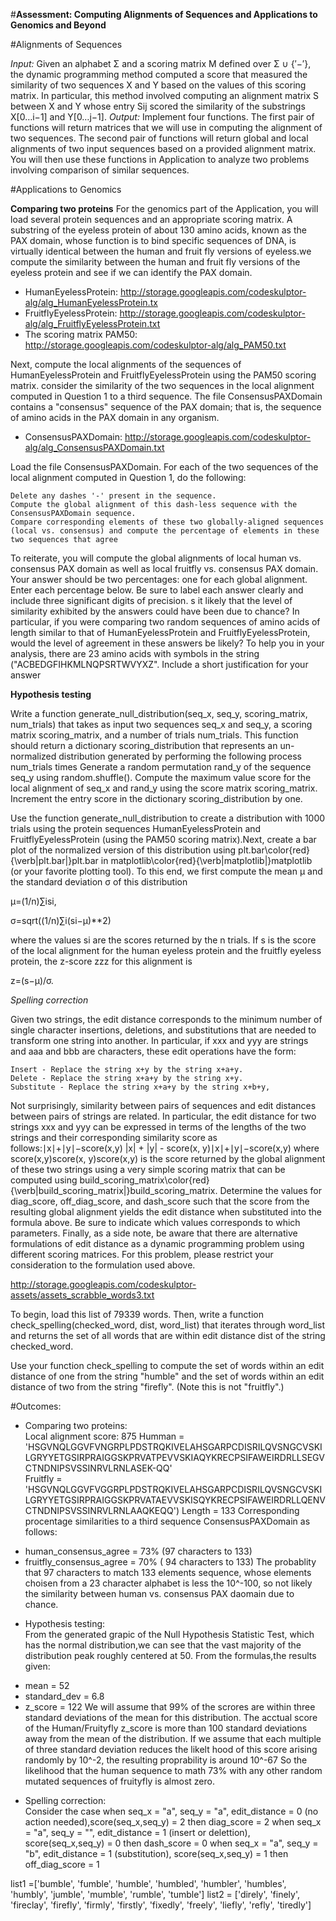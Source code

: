 #**Assessment: Computing Alignments of Sequences and Applications to Genomics and Beyond**

#Alignments of Sequences

*Input:* Given an alphabet Σ and a scoring matrix M defined over Σ ∪ {′−′}, the dynamic programming method computed a score that measured the similarity of two sequences X and Y based on the values of this scoring matrix. In particular, this method involved computing an alignment matrix S between X and Y whose entry Sij​ scored the similarity of the substrings X[0…i−1] and Y[0…j−1].
*Output:* Implement four functions. The first pair of functions will return matrices that we will use in computing the alignment of two sequences. The second pair of functions will return global and local alignments of two input sequences based on a provided alignment matrix. You will then use these functions in Application to analyze two problems involving comparison of similar sequences.

#Applications to Genomics

**Comparing two proteins**
For the genomics part of the Application, you will load several protein sequences and an appropriate scoring matrix. A substring of the eyeless protein of about 130 amino acids, known as the PAX domain, whose function is to bind specific sequences of DNA, is virtually identical between the human and fruit fly versions of eyeless.we compute the similarity between the human and fruit fly versions of the eyeless protein and see if we can identify the PAX domain.

- HumanEyelessProtein: http://storage.googleapis.com/codeskulptor-alg/alg_HumanEyelessProtein.tx
- FruitflyEyelessProtein: http://storage.googleapis.com/codeskulptor-alg/alg_FruitflyEyelessProtein.txt
- The scoring matrix PAM50: http://storage.googleapis.com/codeskulptor-alg/alg_PAM50.txt

Next, compute the local alignments of the sequences of HumanEyelessProtein and FruitflyEyelessProtein using the PAM50 scoring matrix.
consider the similarity of the two sequences in the local alignment computed in Question 1 to a third sequence. The file ConsensusPAXDomain contains a "consensus" sequence of the PAX domain; that is, the sequence of amino acids in the PAX domain in any organism.

- ConsensusPAXDomain: http://storage.googleapis.com/codeskulptor-alg/alg_ConsensusPAXDomain.txt

Load the file ConsensusPAXDomain. For each of the two sequences of the local alignment computed in Question 1, do the following:

    Delete any dashes '-' present in the sequence.
    Compute the global alignment of this dash-less sequence with the ConsensusPAXDomain sequence.
    Compare corresponding elements of these two globally-aligned sequences (local vs. consensus) and compute the percentage of elements in these two sequences that agree

To reiterate, you will compute the global alignments of local human vs. consensus PAX domain as well as local fruitfly vs. consensus PAX domain. Your answer should be two percentages: one for each global alignment. Enter each percentage below. Be sure to label each answer clearly and include three significant digits of precision.
s it likely that the level of similarity exhibited by the answers could have been due to chance? In particular, if you were comparing two random sequences of amino acids of length similar to that of HumanEyelessProtein and FruitflyEyelessProtein, would the level of agreement in these answers be likely? To help you in your analysis, there are 23 amino acids with symbols in the string ("ACBEDGFIHKMLNQPSRTWVYXZ". Include a short justification for your answer

**Hypothesis testing**

Write a function generate_null_distribution(seq_x, seq_y, scoring_matrix, num_trials) that takes as input two sequences seq_x  and seq_y, a scoring matrix scoring_matrix, and a number of trials num_trials. This function should return a dictionary scoring_distribution that represents an un-normalized distribution generated by performing the following process num_trials times
    Generate a random permutation rand_y of the sequence seq_y using random.shuffle().
    Compute the maximum value score for the local alignment of seq_x and rand_y using the score matrix scoring_matrix.
    Increment the entry score in the dictionary scoring_distribution by one.

Use the function generate_null_distribution to create a distribution with 1000 trials using the protein sequences HumanEyelessProtein and FruitflyEyelessProtein (using the PAM50 scoring matrix).Next, create a bar plot of the normalized version of this distribution using plt.bar\color{red}{\verb|plt.bar|}plt.bar in matplotlib\color{red}{\verb|matplotlib|}matplotlib (or your favorite plotting tool).
To this end, we first compute the mean μ and the standard deviation σ of this distribution

μ=(1/n)∑isi,

σ=sqrt((1/n)∑i(si−μ)**2)

where the values si​ are the scores returned by the n trials. If s is the score of the local alignment for the human eyeless protein and the fruitfly eyeless protein, the z-score zzz for this alignment is

z=(s−μ)/σ.

*Spelling correction*  

Given two strings, the edit distance corresponds to the minimum number of single character insertions, deletions, and substitutions that are needed to transform one string into another. In particular, if xxx and yyy are strings and aaa and bbb are characters, these edit operations have the form:

    Insert - Replace the string x+y by the string x+a+y.
    Delete - Replace the string x+a+y by the string x+y.
    Substitute - Replace the string x+a+y by the string x+b+y,

Not surprisingly, similarity between pairs of sequences and edit distances between pairs of strings are related. In particular, the edit distance for two strings xxx and yyy can be expressed in terms of the lengths of the two strings and their corresponding similarity score as follows:∣x∣+∣y∣−score(x,y) |x| + |y| - score(x, y)∣x∣+∣y∣−score(x,y) where score(x,y)score(x, y)score(x,y) is the score returned by the global alignment of these two strings using a very simple scoring matrix that can be computed using build_scoring_matrix\color{red}{\verb|build_scoring_matrix|}build_scoring_matrix.
Determine the values for diag_score, off_diag_score, and dash_score such that the score from the resulting global alignment yields the edit distance when substituted into the formula above. Be sure to indicate which values corresponds to which parameters. Finally, as a side note, be aware that there are alternative formulations of edit distance as a dynamic programming problem using different scoring matrices. For this problem, please restrict your consideration to the formulation used above.

http://storage.googleapis.com/codeskulptor-assets/assets_scrabble_words3.txt

To begin, load this list of 79339 words. Then, write a function check_spelling(checked_word, dist, word_list) that iterates through word_list and returns the set of all words that are within edit distance dist of the string checked_word.

Use your function check_spelling to compute the set of words within an edit distance of one from the string "humble" and the set of words within an edit distance of two from the string "firefly". (Note this is not "fruitfly".)

#Outcomes:  
- Comparing two proteins:  
Local alignment score: 875
Humman = 'HSGVNQLGGVFVNGRPLPDSTRQKIVELAHSGARPCDISRILQVSNGCVSKILGRYYETGSIRPRAIGGSKPRVATPEVVSKIAQYKRECPSIFAWEIRDRLLSEGVCTNDNIPSVSSINRVLRNLASEK-QQ'  
Fruitfly = 'HSGVNQLGGVFVGGRPLPDSTRQKIVELAHSGARPCDISRILQVSNGCVSKILGRYYETGSIRPRAIGGSKPRVATAEVVSKISQYKRECPSIFAWEIRDRLLQENVCTNDNIPSVSSINRVLRNLAAQKEQQ')
Length = 133
Corresponding procentage similarities to  a third sequence ConsensusPAXDomain as follows:
* human_consensus_agree = 73% (97 characters to 133)
* fruitfly_consensus_agree = 70% ( 94 characters to 133)
The probablity that 97 characters to match 133 elements sequence, whose elements choisen from a 23 character alphabet is less the 10^-100, so not likely the similarity between human vs. consensus PAX daomain due to chance. 

- Hypothesis testing:  
From the generated grapic of the Null Hypothesis Statistic Test, which has the normal distribution,we can see that the vast majority of the distribution peak roughly centered at 50. 
From the formulas,the results given:
* mean = 52 
* standard_dev = 6.8
* z_score = 122
We will assume that 99% of the scrores are within three standard deviations of the mean for this distribution. The acctual score of the Human/Fruityfly z_score is more than 100 standard deviations away from the mean of the distribution. If we assume that each multiple of three standard deviation reduces the likelt hood of this score arising randomly by 10^-2, the resulting proprability is around 10^-67
So the likelihood that the human sequence to math 73%  with any other random mutated sequences of fruityfly is almost zero.
 
- Spelling correction:  
Consider the case when seq_x = "a", seq_y = "a", edit_distance = 0 (no action needed),score(seq_x,seq_y) = 2 then diag_score = 2
when seq_x = "a", seq_y = "", edit_distance = 1 (insert or delettion), score(seq_x,seq_y) = 0 then dash_score = 0
when seq_x = "a", seq_y = "b", edit_distance = 1 (substitution), score(seq_x,seq_y) = 1 then off_diag_score = 1

list1 =['bumble', 'fumble', 'humble', 'humbled', 'humbler', 'humbles', 'humbly', 'jumble', 'mumble', 'rumble', 'tumble']
list2 = ['direly', 'finely', 'fireclay', 'firefly', 'firmly', 'firstly', 'fixedly', 'freely', 'liefly', 'refly', 'tiredly']

